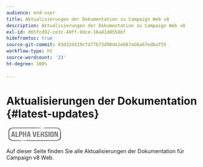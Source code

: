 ```yaml
---
audience: end-user
title: Aktualisierungen der Dokumentation zu Campaign Web v8
description: Aktualisierungen der Dokumentation zu Campaign Web v8
exl-id: d65fcd92-ce3c-49ff-9dce-16a41d0558bf
hidefromtoc: true
source-git-commit: 03d32d419cfd77b73d90de2e087ab6a67edbaf55
workflow-type: ht
source-wordcount: '23'
ht-degree: 100%

---
```


# Aktualisierungen der Dokumentation {#latest-updates}

![](../assets/do-not-localize/badge.png)

Auf dieser Seite finden Sie alle Aktualisierungen der Dokumentation für Campaign v8 Web.

